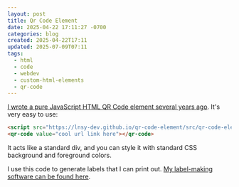 ```yaml
---
layout: post
title: Qr Code Element
date: 2025-04-22 17:11:27 -0700
categories: blog
created: 2025-04-22T17:11
updated: 2025-07-09T07:11
tags:
  - html
  - code
  - webdev
  - custom-html-elements
  - qr-code
---
```

  


[I wrote a pure JavaScript HTML QR Code element several years ago](https://lnsy-dev.github.io/qr-code-element/). It's very easy to use:

```html
<script src="https://lnsy-dev.github.io/qr-code-element/src/qr-code-element.js"></script>
<qr-code value="cool url link here"></qr-code>
```

It acts like a standard div, and you can style it with standard CSS background and foreground colors.

I use this code to generate labels that I can print out. [My label-making software can be found here](https://lnsy-dev.github.io/qr-code-element/qr-code-label-generator.html).
